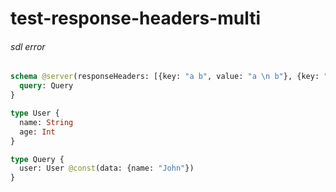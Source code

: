 # test-response-headers-multi

###### sdl error


```graphql @server
schema @server(responseHeaders: [{key: "a b", value: "a \n b"}, {key: "a c", value: "a \n b"}]) {
  query: Query
}

type User {
  name: String
  age: Int
}

type Query {
  user: User @const(data: {name: "John"})
}
```
